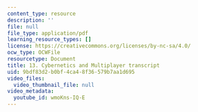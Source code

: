 ```yaml
---
content_type: resource
description: ''
file: null
file_type: application/pdf
learning_resource_types: []
license: https://creativecommons.org/licenses/by-nc-sa/4.0/
ocw_type: OCWFile
resourcetype: Document
title: 13. Cybernetics and Multiplayer transcript
uid: 9bdf83d2-b0bf-4ca4-8f36-579b7aa1d695
video_files:
  video_thumbnail_file: null
video_metadata:
  youtube_id: wmoKns-IQ-E
---
```

